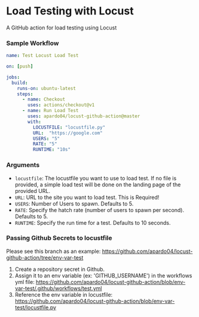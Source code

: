 # Load Testing with Locust
A GitHub action for load testing using Locust

### Sample Workflow
```yml
name: Test Locust Load Test

on: [push]

jobs:
  build:
    runs-on: ubuntu-latest
    steps:
      - name: Checkout
        uses: actions/checkout@v1
      - name: Run Load Test
        uses: apardo04/locust-github-action@master
        with:
          LOCUSTFILE: "locustfile.py"
          URL:  "https://google.com"
          USERS: "5"
          RATE: "5"
          RUNTIME: "10s"
```

### Arguments
 - `locustfile`: The locustfile you want to use to load test. If no file is provided, a simple load test will be done on the landing page of the provided URL.
 - `URL`: URL to the site you want to load test. This is Required!
 - `USERS`: Number of Users to spawn. Defaults to 5.
 - `RATE`: Specify the hatch rate (number of users to spawn per second). Defaults to 5.
 - `RUNTIME`: Specify the run time for a test. Defaults to 10 seconds.
 
 ### Passing Github Secrets to locustfile
 Please see this branch as an example: https://github.com/apardo04/locust-github-action/tree/env-var-test

  1. Create a repository secret in Github.
  2. Assign it to an env variable (ex: 'GITHUB_USERNAME') in the workflows yml file: https://github.com/apardo04/locust-github-action/blob/env-var-test/.github/workflows/test.yml
  3. Reference the env variable in locustfile: https://github.com/apardo04/locust-github-action/blob/env-var-test/locustfile.py
